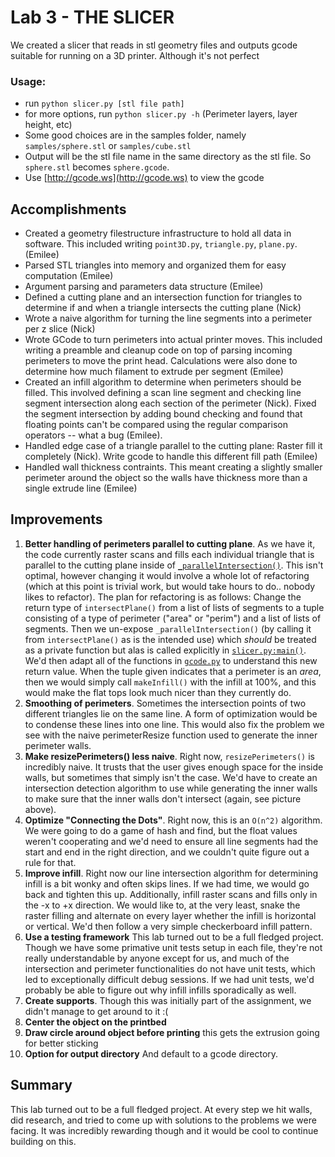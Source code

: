 # Lab 3 - THE SLICER

We created a slicer that reads in stl geometry files and outputs gcode suitable for running on a 3D printer. Although it's not perfect

### Usage:

- run `python slicer.py [stl file path]`
- for more options, run `python slicer.py -h` (Perimeter layers, layer height, etc)
- Some good choices are in the samples folder, namely `samples/sphere.stl` or `samples/cube.stl`
- Output will be the stl file name in the same directory as the stl file. So `sphere.stl` becomes `sphere.gcode`.
- Use [http://gcode.ws](http://gcode.ws) to view the gcode

## Accomplishments

- Created a geometry filestructure infrastructure to hold all data in software. This included writing `point3D.py`, `triangle.py`, `plane.py`. (Emilee)
- Parsed STL triangles into memory and organized them for easy computation (Emilee)
- Argument parsing and parameters data structure (Emilee)
- Defined a cutting plane and an intersection function for triangles to determine if and when a triangle intersects the cutting plane (Nick)
- Wrote a naive algorithm for turning the line segments into a perimeter per z slice (Nick)
- Wrote GCode to turn perimeters into actual printer moves. This included writing a preamble and cleanup code on top of parsing incoming perimeters to move the print head. Calculations were also done to determine how much filament to extrude per segment (Emilee)
- Created an infill algorithm to determine when perimeters should be filled. This involved defining a scan line segment and checking line segment intersection along each section of the perimeter (Nick). Fixed the segment intersection by adding bound checking and found that floating points can't be compared using the regular comparison operators -- what a bug (Emilee).
- Handled edge case of a triangle parallel to the cutting plane: Raster fill it completely (Nick). Write gcode to handle this different fill path (Emilee)
- Handled wall thickness contraints. This meant creating a slightly smaller perimeter around the object so the walls have thickness more than a single extrude line (Emilee)

## Improvements

1. **Better handling of perimeters parallel to cutting plane**. As we have it, the code currently raster scans and fills each individual triangle that is parallel to the cutting plane inside of [`_parallelIntersection()`](https://github.com/eurbs/digifab/blob/master/lab3/triangle.py). This isn't optimal, however changing it would involve a whole lot of refactoring (which at this point is trivial work, but would take hours to do.. nobody likes to refactor). The plan for refactoring is as follows: Change the return type of `intersectPlane()` from a list of lists of segments to a tuple consisting of a type of perimeter ("area" or "perim") and a list of lists of segments. Then we un-expose `_parallelIntersection()` (by calling it from `intersectPlane()` as is the intended use) which *should* be treated as a private function but alas is called explicitly in [`slicer.py:main()`](https://github.com/eurbs/digifab/blob/master/lab3/slicer.py). We'd then adapt all of the functions in [`gcode.py`](https://github.com/eurbs/digifab/blob/master/lab3/gcode.py) to understand this new return value. When the tuple given indicates that a perimeter is an *area*, then we would simply call `makeInfill()` with the infill at 100%, and this would make the flat tops look much nicer than they currently do. 
2. **Smoothing of perimeters**. Sometimes the intersection points of two different triangles lie on the same line. A form of optimization would be to condense these lines into one line. This would also fix the problem we see with the naive perimeterResize function used to generate the inner perimeter walls.
3. **Make resizePerimeters() less naive**. Right now, `resizePerimeters()` is incredibly naive. It trusts that the user gives enough space for the inside walls, but sometimes that simply isn't the case. We'd have to create an intersection detection algorithm to use while generating the inner walls to make sure that the inner walls don't intersect (again, see picture above).
4. **Optimize "Connecting the Dots"**. Right now, this is an `O(n^2)` algorithm. We were going to do a game of hash and find, but the float values weren't cooperating and we'd need to ensure all line segments had the start and end in the right direction, and we couldn't quite figure out a rule for that.
5. **Improve infill**. Right now our line intersection algorithm for determining infill is a bit wonky and often skips lines. If we had time, we would go back and tighten this up. Additionally, infill raster scans and fills only in the -x to +x direction. We would like to, at the very least, snake the raster filling and alternate on every layer whether the infill is horizontal or vertical. We'd then follow a very simple checkerboard infill pattern. 
6. **Use a testing framework** This lab turned out to be a full fledged project. Though we have some primative unit tests setup in each file, they're not really understandable by anyone except for us, and much of the intersection and perimeter functionalities do not have unit tests, which led to exceptionally difficult debug sessions. If we had unit tests, we'd probably be able to figure out why infill infills sporadically as well.
7. **Create supports**. Though this was initially part of the assignment, we didn't manage to get around to it :(
8. **Center the object on the printbed**
9. **Draw circle around object before printing** this gets the extrusion going for better sticking
10. **Option for output directory** And default to a gcode directory.

## Summary

This lab turned out to be a full fledged project. At every step we hit walls, did research, and tried to come up with solutions to the problems we were facing. It was incredibly rewarding though and it would be cool to continue building on this.
